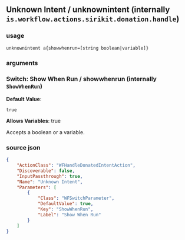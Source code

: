 
## Unknown Intent / unknownintent (internally `is.workflow.actions.sirikit.donation.handle`)




### usage
`unknownintent a{showwhenrun=[string boolean|variable]}`

### arguments
### Switch: Show When Run / showwhenrun (internally `ShowWhenRun`)
**Default Value**:
```
true
```
**Allows Variables**: true



Accepts a boolean
or a variable.

### source json

```json
{
	"ActionClass": "WFHandleDonatedIntentAction",
	"Discoverable": false,
	"InputPassthrough": true,
	"Name": "Unknown Intent",
	"Parameters": [
		{
			"Class": "WFSwitchParameter",
			"DefaultValue": true,
			"Key": "ShowWhenRun",
			"Label": "Show When Run"
		}
	]
}
```
